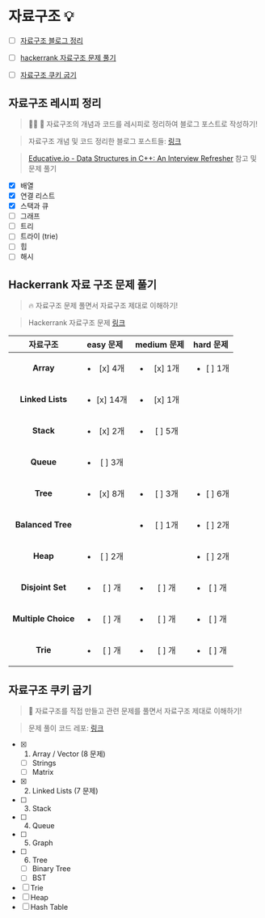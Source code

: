 # 자료구조 :bulb:

- [ ] [자료구조 블로그 정리](#자료구조-레시피-정리)

- [ ] [hackerrank 자료구조 문제 풀기](#hackerrank-자료-구조-문제-풀기)

- [ ] [자료구조 쿠키 굽기](#자료구조-쿠키-굽기)

## 자료구조 레시피 정리
> :woman_cook: :memo: 자료구조의 개념과 코드를 레시피로 정리하여 블로그 포스트로 작성하기!

> 자료구조 개념 및 코드 정리한 블로그 포스트들: [링크](https://jiwoonkim.github.io/babydragon/tags/%EC%9E%90%EB%A3%8C%EA%B5%AC%EC%A1%B0)

> [Educative.io - Data Structures in C++: An Interview Refresher](https://www.educative.io/collection/5642554087309312/5646276079124480) 참고 및 문제 풀기

  - [x] 배열
  - [x] 연결 리스트
  - [x] 스택과 큐
  - [ ] 그래프
  - [ ] 트리
  - [ ] 트라이 (trie)
  - [ ] 힙
  - [ ] 해시
  
## Hackerrank 자료 구조 문제 풀기
> :fire: 자료구조 문제 풀면서 자료구조 제대로 이해하기! 

> Hackerrank 자료구조 문제 [링크](https://www.hackerrank.com/domains/data-structures?filters%5Bstatus%5D%5B%5D=unsolved&badge_type=problem-solving)

| 자료구조 | easy 문제 | medium 문제 | hard 문제 |
|:---:|:---:|:---:|:---:|
| __Array__ | <ul><li>[x] 4개</li></ul> | <ul><li>[x] 1개</li></ul> | <ul><li>[ ] 1개</li></ul> |
| __Linked Lists__ | <ul><li>[x] 14개</li></ul> | <ul><li>[x] 1개</li></ul> |  |
| __Stack__ | <ul> <li>[x] 2개</li></ul> | <ul><li>[ ] 5개</li></ul> |  |
| __Queue__ | <ul> <li>[ ] 3개</li></ul> |  |  |
| __Tree__ | <ul> <li>[x] 8개</li></ul> | <ul><li>[ ] 3개</li></ul> | <ul><li>[ ] 6개</li></ul> |
| __Balanced Tree__ |  | <ul><li>[ ] 1개</li></ul> | <ul><li>[ ] 2개</li></ul> |
| __Heap__ | <ul> <li>[ ] 2개</li></ul> |  | <ul><li>[ ] 2개</li></ul> |
| __Disjoint Set__ | <ul> <li>[ ] 개</li></ul> | <ul><li>[ ] 개</li></ul> | <ul><li>[ ] 개</li></ul> |
| __Multiple Choice__ | <ul> <li>[ ] 개</li></ul> | <ul><li>[ ] 개</li></ul> | <ul><li>[ ] 개</li></ul> |
| __Trie__ | <ul> <li>[ ] 개</li></ul> | <ul><li>[ ] 개</li></ul> | <ul><li>[ ] 개</li></ul> |

## 자료구조 쿠키 굽기
> :cookie: 자료구조를 직접 만들고 관련 문제를 풀면서 자료구조 제대로 이해하기!

> 문제 풀이 코드 레포: [링크](https://github.com/JiwoonKim/data-structure-cookies)

  - [x] 1. Array / Vector (8 문제)
    - [ ] Strings
    - [ ] Matrix
  - [x] 2. Linked Lists (7 문제)
  - [ ] 3. Stack
  - [ ] 4. Queue
  - [ ] 5. Graph
  - [ ] 6. Tree
    - [ ] Binary Tree
    - [ ] BST
  - [ ] Trie
  - [ ] Heap
  - [ ] Hash Table

